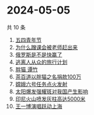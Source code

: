 # 2024-05-05

共 10 条

<!-- BEGIN ZHIHUSEARCH -->
<!-- 最后更新时间 Sun May 05 2024 00:03:39 GMT+0800 (China Standard Time) -->
1. [五四青年节](https://www.zhihu.com/search?q=五四青年节)
1. [为什么蹭课会被老师赶出来](https://www.zhihu.com/search?q=为什么蹭课会被老师赶出来)
1. [俄罗斯是不是快赢了](https://www.zhihu.com/search?q=俄罗斯是不是快赢了)
1. [逃离人从众的旅行计划](https://www.zhihu.com/search?q=逃离人从众的旅行计划)
1. [胖猫 谭竹](https://www.zhihu.com/search?q=胖猫%20谭竹)
1. [茶百道以胖猫之名捐款100万](https://www.zhihu.com/search?q=茶百道以胖猫之名捐款100万)
1. [嫦娥六号任务点火发射](https://www.zhihu.com/search?q=嫦娥六号任务点火发射)
1. [太阳爆发强耀斑对我国产生影响](https://www.zhihu.com/search?q=太阳爆发强耀斑对我国产生影响)
1. [印尼火山喷发灰柱高达5000米](https://www.zhihu.com/search?q=印尼火山喷发灰柱高达5000米)
1. [王一博演唱跃动上海](https://www.zhihu.com/search?q=王一博演唱跃动上海)
<!-- END ZHIHUSEARCH -->
